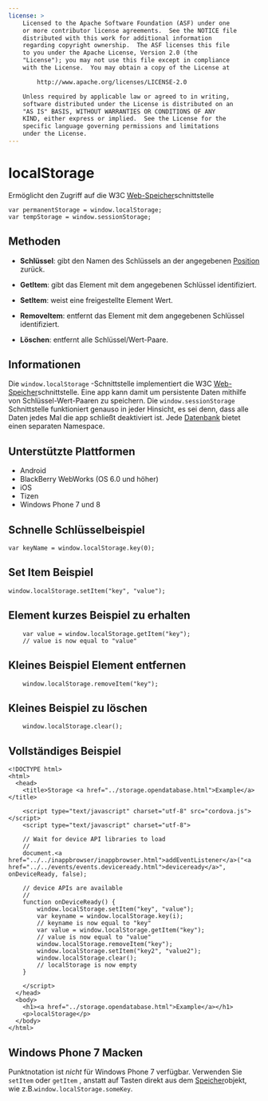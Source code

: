 ```yaml
---
license: >
    Licensed to the Apache Software Foundation (ASF) under one
    or more contributor license agreements.  See the NOTICE file
    distributed with this work for additional information
    regarding copyright ownership.  The ASF licenses this file
    to you under the Apache License, Version 2.0 (the
    "License"); you may not use this file except in compliance
    with the License.  You may obtain a copy of the License at

        http://www.apache.org/licenses/LICENSE-2.0

    Unless required by applicable law or agreed to in writing,
    software distributed under the License is distributed on an
    "AS IS" BASIS, WITHOUT WARRANTIES OR CONDITIONS OF ANY
    KIND, either express or implied.  See the License for the
    specific language governing permissions and limitations
    under the License.
---
```


# localStorage

Ermöglicht den Zugriff auf die W3C [Web-<a href="../storage.html">Speicher</a>schnittstelle][1]

 [1]: http://dev.w3.org/html5/webstorage/#the-localstorage-attribute

    var permanentStorage = window.localStorage;
    var tempStorage = window.sessionStorage;
    

## Methoden

*   **Schlüssel**: gibt den Namen des Schlüssels an der angegebenen <a href="../../geolocation/Position/position.html">Position</a> zurück.

*   **GetItem**: gibt das Element mit dem angegebenen Schlüssel identifiziert.

*   **SetItem**: weist eine freigestellte Element Wert.

*   **RemoveItem**: entfernt das Element mit dem angegebenen Schlüssel identifiziert.

*   **Löschen**: entfernt alle Schlüssel/Wert-Paare.

## Informationen

Die `window.localStorage` -Schnittstelle implementiert die W3C [Web-<a href="../storage.html">Speicher</a>schnittstelle][2]. Eine app kann damit um persistente Daten mithilfe von Schlüssel-Wert-Paaren zu speichern. Die `window.sessionStorage` Schnittstelle funktioniert genauso in jeder Hinsicht, es sei denn, dass alle Daten jedes Mal die app schließt deaktiviert ist. Jede <a href="../database/database.html">Datenbank</a> bietet einen separaten Namespace.

 [2]: http://dev.w3.org/html5/webstorage/

## Unterstützte Plattformen

*   Android
*   BlackBerry WebWorks (OS 6.0 und höher)
*   iOS
*   Tizen
*   Windows Phone 7 und 8

## Schnelle Schlüsselbeispiel

    var keyName = window.localStorage.key(0);
    

## Set Item Beispiel

    window.localStorage.setItem("key", "value");
    

## Element kurzes Beispiel zu erhalten

        var value = window.localStorage.getItem("key");
        // value is now equal to "value"
    

## Kleines Beispiel Element entfernen

        window.localStorage.removeItem("key");
    

## Kleines Beispiel zu löschen

        window.localStorage.clear();
    

## Vollständiges Beispiel

    <!DOCTYPE html>
    <html>
      <head>
        <title>Storage <a href="../storage.opendatabase.html">Example</a></title>
    
        <script type="text/javascript" charset="utf-8" src="cordova.js"></script>
        <script type="text/javascript" charset="utf-8">
    
        // Wait for device API libraries to load
        //
        document.<a href="../../inappbrowser/inappbrowser.html">addEventListener</a>("<a href="../../events/events.deviceready.html">deviceready</a>", onDeviceReady, false);
    
        // device APIs are available
        //
        function onDeviceReady() {
            window.localStorage.setItem("key", "value");
            var keyname = window.localStorage.key(i);
            // keyname is now equal to "key"
            var value = window.localStorage.getItem("key");
            // value is now equal to "value"
            window.localStorage.removeItem("key");
            window.localStorage.setItem("key2", "value2");
            window.localStorage.clear();
            // localStorage is now empty
        }
    
        </script>
      </head>
      <body>
        <h1><a href="../storage.opendatabase.html">Example</a></h1>
        <p>localStorage</p>
      </body>
    </html>
    

## Windows Phone 7 Macken

Punktnotation ist *nicht* für Windows Phone 7 verfügbar. Verwenden Sie `setItem` oder `getItem` , anstatt auf Tasten direkt aus dem <a href="../storage.html">Speicher</a>objekt, wie z.B.`window.localStorage.someKey`.